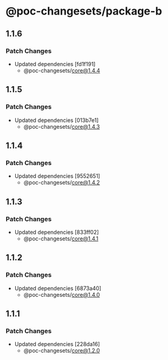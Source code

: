 # @poc-changesets/package-b

## 1.1.6

### Patch Changes

- Updated dependencies [fd1f191]
  - @poc-changesets/core@1.4.4

## 1.1.5

### Patch Changes

- Updated dependencies [013b7e1]
  - @poc-changesets/core@1.4.3

## 1.1.4

### Patch Changes

- Updated dependencies [9552651]
  - @poc-changesets/core@1.4.2

## 1.1.3

### Patch Changes

- Updated dependencies [833ff02]
  - @poc-changesets/core@1.4.1

## 1.1.2

### Patch Changes

- Updated dependencies [6873a40]
  - @poc-changesets/core@1.4.0

## 1.1.1

### Patch Changes

- Updated dependencies [228da16]
  - @poc-changesets/core@1.2.0
